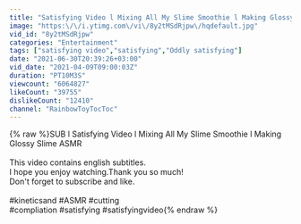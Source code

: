 ```yaml
---
title: "Satisfying Video l Mixing All My Slime Smoothie l Making Glossy Slime ASMR RainbowToyTocToc"
image: "https:\/\/i.ytimg.com\/vi\/8y2tMSdRjpw\/hqdefault.jpg"
vid_id: "8y2tMSdRjpw"
categories: "Entertainment"
tags: ["satisfying video","satisfying","Oddly satisfying"]
date: "2021-06-30T20:39:26+03:00"
vid_date: "2021-04-09T09:00:03Z"
duration: "PT10M3S"
viewcount: "6064827"
likeCount: "39755"
dislikeCount: "12410"
channel: "RainbowToyTocToc"
---
```

{% raw %}SUB l Satisfying Video l Mixing All My Slime Smoothie l Making Glossy Slime ASMR<br /><br />This video contains english subtitles.<br />I hope you enjoy watching.Thank you so much!<br />Don't forget to subscribe and like.<br /><br />#kineticsand #ASMR #cutting<br />#compliation #satisfying #satisfyingvideo{% endraw %}
